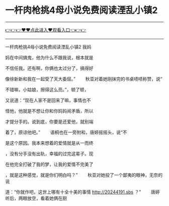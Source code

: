# 一杆肉枪挑4母小说免费阅读湮乱小镇2

<hr/><a href="https://github.com/naisfd/hais/issues/1">👉👉👉♥♥点此进入♥观看入口👈👉👉</a><hr/>

一杆肉枪挑4母小说免费阅读湮乱小镇2
我妈

妈在中间搞鬼，他为什么不跟我说，根本就是

不信任我。还有啊，你俩也太过分了，搞得好

像徐新新和我在一起受了天大委屈。”
　　秋亚对着她刚抹完的书桌啧啧称赞，说“

不错嘛，小姑娘，擦得这么亮。”，顿了顿，

又说道：“现在人家不是回来了嘛，事情也不

怪他，他就是不想让你和你妈妈闹矛盾，所以

才提分手的。说到底，你要是还爱他，就别端

着了，原谅他吧。”
　　语桐也在一旁附和，唐婷摇摇头，说“不

是这个原因。我本来想着的爱情就是从一而终

，没有分手没有出轨，幸福的过完这辈子。现

在他完全打破了我的梦，让我的爱情不完美了

，就是这种感觉，就是你们明白吗？”
　　秋亚对她投了一个鄙夷的眼神，无奈的说

道：“你就作吧，这世上哪有十全十美的事情
http://20244191.sbs
？”
　　唐婷听后，两眼放空，看着她俩在厨
